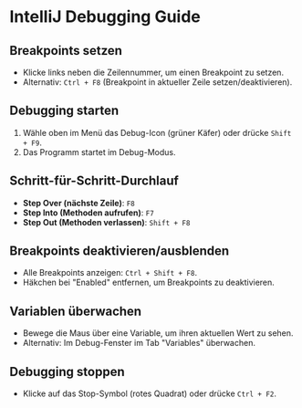 # IntelliJ Debugging Guide

## Breakpoints setzen
- Klicke links neben die Zeilennummer, um einen Breakpoint zu setzen.
- Alternativ: `Ctrl + F8` (Breakpoint in aktueller Zeile setzen/deaktivieren).

## Debugging starten
1. Wähle oben im Menü das Debug-Icon (grüner Käfer) oder drücke `Shift + F9`.
2. Das Programm startet im Debug-Modus.

## Schritt-für-Schritt-Durchlauf
- **Step Over (nächste Zeile)**: `F8`
- **Step Into (Methoden aufrufen)**: `F7`
- **Step Out (Methoden verlassen)**: `Shift + F8`

## Breakpoints deaktivieren/ausblenden
- Alle Breakpoints anzeigen: `Ctrl + Shift + F8`.
- Häkchen bei "Enabled" entfernen, um Breakpoints zu deaktivieren.

## Variablen überwachen
- Bewege die Maus über eine Variable, um ihren aktuellen Wert zu sehen.
- Alternativ: Im Debug-Fenster im Tab "Variables" überwachen.

## Debugging stoppen
- Klicke auf das Stop-Symbol (rotes Quadrat) oder drücke `Ctrl + F2`.


